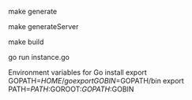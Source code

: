 

make generate

make generateServer

make build

go run instance.go

Environment variables for Go install
export GOPATH=$HOME/go
export GOBIN=$GOPATH/bin
export PATH=$PATH:$GOROOT:$GOPATH:$GOBIN
